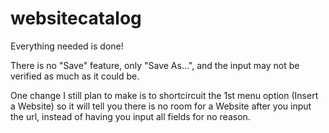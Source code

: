 websitecatalog
==============

Everything needed is done!

There is no "Save" feature, only "Save As...", and the input may not be verified as much as it could be.

One change I still plan to make is to shortcircuit the 1st menu option (Insert a Website) so it will tell you there is no room for a Website after you input the url, instead of having you input all fields for no reason.

